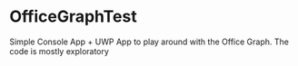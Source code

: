 # OfficeGraphTest
Simple Console App + UWP App to play around with the Office Graph. The code is mostly exploratory
